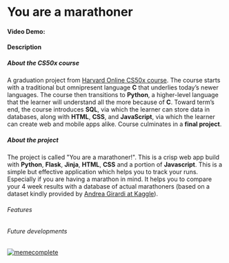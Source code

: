 # You are a marathoner
#### Video Demo:  <URL HERE>

#### Description  
##### About the CS50x course
  A graduation project from [Harvard Online CS50x course](https://cs50.harvard.edu/x/2023/). The course starts with a traditional but omnipresent language **C** that underlies today’s newer languages. The course then transitions to **Python**, a higher-level language that the learner will understand all the more because of **C**. Toward term’s end, the course introduces **SQL**, via which the learner can store data in databases, along with **HTML**, **CSS**, and **JavaScript**, via which the learner can create web and mobile apps alike. Course culminates in a **final project**.
  
##### About the project
  The project is called "You are a marathoner!". This is a crisp web app build with **Python**, **Flask**, **Jinja**, **HTML**, **CSS** and a portion of **Javascript**. This is a simple but effective application which helps you to track your runs. Especially if you are having a marathon in mind. It helps you to compare your 4 week results with a database of actual marathoners (based on a dataset kindly provided by [Andrea Girardi at Kaggle](https://www.kaggle.com/datasets/girardi69/marathon-time-predictions)).

###### Features
  
###### Future developments
  
[![memecomplete](https://api.memegen.link/images/bihw/it_ain't_much/but_it_is_a_first_final_project.jpg?token=y5dmow2gofpkh60jj15z)](https://memecomplete.com/share/images/bihw/it_ain't_much/but_it_is_a_first_final_project.jpg?token=y5dmow2gofpkh60jj15z)
